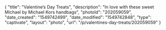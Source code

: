 {
    "title": "Valentine’s Day Treats",
    "description": "In love with these sweet Michael by Michael Kors handbags",
    "photoId": "202059059",
    "date_created": "1549742499",
    "date_modified": "1549742848",
    "type": "captivate",
    "layout": "photo",
    "url": "\/p\/valentines-day-treats\/202059059"
}